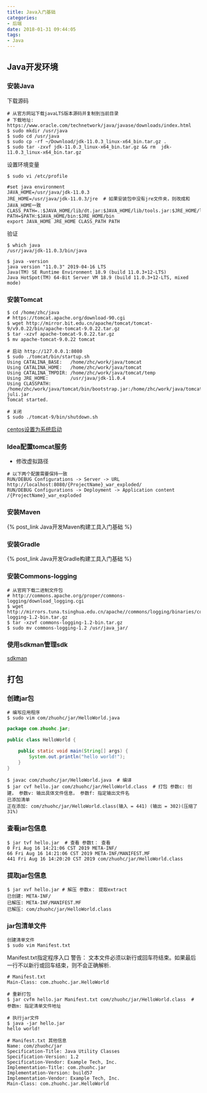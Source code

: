 ```yaml
---
title: Java入门基础
categories:
- 后端
date: 2018-01-31 09:44:05
tags:
- Java
---
```


## Java开发环境

### 安装Java

下载源码

```shell
# 从官方网站下载javaLTS版本源码并复制到当前目录
# 下载地址: https://www.oracle.com/technetwork/java/javase/downloads/index.html
$ sudo mkdir /usr/java
$ sudo cd /usr/java
$ sudo cp -rf ~/Download/jdk-11.0.3_linux-x64_bin.tar.gz .
$ sudo tar -zxvf jdk-11.0.3_linux-x64_bin.tar.gz && rm  jdk-11.0.3_linux-x64_bin.tar.gz
```

设置环境变量

```shell
$ sudo vi /etc/profile
```

```shell
#set java environment
JAVA_HOME=/usr/java/jdk-11.0.3
JRE_HOME=/usr/java/jdk-11.0.3/jre  # 如果安装包中没有jre文件夹，则改成和JAVA_HOME一致
CLASS_PATH=.:$JAVA_HOME/lib/dt.jar:$JAVA_HOME/lib/tools.jar:$JRE_HOME/lib
PATH=$PATH:$JAVA_HOME/bin:$JRE_HOME/bin
export JAVA_HOME JRE_HOME CLASS_PATH PATH
```

验证

```shell
$ which java
/usr/java/jdk-11.0.3/bin/java

$ java -version
java version "11.0.3" 2019-04-16 LTS
Java(TM) SE Runtime Environment 18.9 (build 11.0.3+12-LTS)                                           
Java HotSpot(TM) 64-Bit Server VM 18.9 (build 11.0.3+12-LTS, mixed mode)
```

### 安装Tomcat
```shell
$ cd /home/zhc/java
# https://tomcat.apache.org/download-90.cgi
$ wget http://mirror.bit.edu.cn/apache/tomcat/tomcat-9/v9.0.22/bin/apache-tomcat-9.0.22.tar.gz
$ tar -xzvf apache-tomcat-9.0.22.tar.gz
$ mv apache-tomcat-9.0.22 tomcat 
```
```shell
# 启动 http://127.0.0.1:8080
$ sudo ./tomcat/bin/startup.sh
Using CATALINA_BASE:   /home/zhc/work/java/tomcat
Using CATALINA_HOME:   /home/zhc/work/java/tomcat
Using CATALINA_TMPDIR: /home/zhc/work/java/tomcat/temp
Using JRE_HOME:        /usr/java/jdk-11.0.4
Using CLASSPATH:       /home/zhc/work/java/tomcat/bin/bootstrap.jar:/home/zhc/work/java/tomcat/bin/tomcat-juli.jar
Tomcat started.
```
```shell
# 关闭
$ sudo ./tomcat-9/bin/shutdown.sh
```
[centos设置为系统启动](https://www.vultr.com/docs/how-to-install-apache-tomcat-8-on-centos-7)

### Idea配置tomcat服务
* 修改虚拟路径
```shell
# 以下两个配置需要保持一致
RUN/DEBUG Configurations -> Server -> URL http://localhost:8080/{ProjectName}_war_exploded/ 
RUN/DEBUG Configurations -> Deployment -> Application content /{ProjectName}_war_exploded
```

### 安装Maven

 {% post_link Java开发Maven构建工具入门基础 %}

### 安装Gradle

 {% post_link Java开发Gradle构建工具入门基础 %}

### 安装Commons-logging

```shell
# 从官网下载二进制文件包
# http://commons.apache.org/proper/commons-logging/download_logging.cgi
$ wget http://mirrors.tuna.tsinghua.edu.cn/apache//commons/logging/binaries/commons-logging-1.2-bin.tar.gz
$ tar -xzvf commons-logging-1.2-bin.tar.gz
$ sudo mv commons-logging-1.2 /usr/java_jar/
```

###  使用sdkman管理sdk

[sdkman](https://sdkman.io/install)

## 打包

### 创建jar包

```shell
# 编写应用程序
$ sudo vim com/zhuohc/jar/HelloWorld.java
```

```java
package com.zhuohc.jar;

public class HelloWorld {

    public static void main(String[] args) {
        System.out.println("hello world!");
    }
}

```

```shell
$ javac com/zhuohc/jar/HelloWorld.java  # 编译
$ jar cvf hello.jar com/zhuohc/jar/HelloWorld.class  # 打包 参数c: 创建， 参数v: 输出具体文件信息， 参数f: 指定输出文件名
已添加清单
正在添加: com/zhuohc/jar/HelloWorld.class(输入 = 441) (输出 = 302)(压缩了 31%)
```

### 查看jar包信息

```shell
$ jar tvf hello.jar  # 查看 参数t： 查看
0 Fri Aug 16 14:21:06 CST 2019 META-INF/
66 Fri Aug 16 14:21:06 CST 2019 META-INF/MANIFEST.MF
441 Fri Aug 16 14:20:20 CST 2019 com/zhuohc/jar/HelloWorld.class
```

### 提取jar包信息

```shell
$ jar xvf hello.jar # 解压 参数x： 提取extract
已创建: META-INF/
已解压: META-INF/MANIFEST.MF
已解压: com/zhuohc/jar/HelloWorld.class
```

### jar包清单文件

```shell
创建清单文件
$ sudo vim Manifest.txt
```

Manifest.txt指定程序入口
警告： 文本文件必须以新行或回车符结束。如果最后一行不以新行或回车结束，则不会正确解析. 

```shell
# Manifest.txt
Main-Class: com.zhuohc.jar.HelloWorld

```

```shell
# 重新打包
$ jar cvfm hello.jar Manifest.txt com/zhuohc/jar/HelloWorld.class  # 参数m: 指定清单文件地址
```

```shell
# 执行jar文件
$ java -jar hello.jar
hello world!
```

```shell
# Manifest.txt 其他信息
Name: com/zhuohc/jar
Specification-Title: Java Utility Classes
Specification-Version: 1.2
Specification-Vendor: Example Tech, Inc.
Implementation-Title: com.zhuohc.jar
Implementation-Version: build57
Implementation-Vendor: Example Tech, Inc.
Main-Class: com.zhuohc.jar.HelloWorld

```